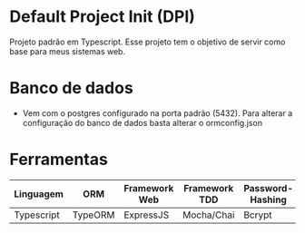# Default Project Init (DPI)
Projeto padrão em Typescript. Esse projeto tem o objetivo de servir como base para meus sistemas web.

# Banco de dados
 - Vem com o postgres configurado na porta padrão (5432). Para alterar a configuração do banco de dados basta alterar o ormconfig.json

# Ferramentas
Linguagem | ORM | Framework Web | Framework TDD | Password-Hashing | Render
--- | --- | --- | --- | --- | ---
Typescript | TypeORM | ExpressJS | Mocha/Chai | Bcrypt | Pug
